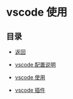 # vscode 使用

    
## 目录

- [返回](../README.md)

- [vscode 配置说明](./vscode-config.md)

- [vscode 使用](./vscode.md)

- [vscode 插件](./vscode-plugin.md)
